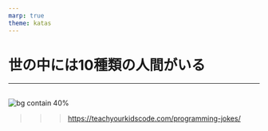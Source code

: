 ```yaml
---
marp: true
theme: katas
---
```

<!-- 
size: 16:9
paginate: true
-->
<!-- header: 勉強会#-->

# 世の中には10種類の人間がいる

---

## 
![bg contain 40%](https://teachyourkidscode.com/wp-content/uploads/2022/10/11.png)

>>> https://teachyourkidscode.com/programming-jokes/